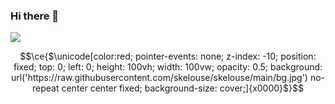 ### Hi there 👋

![](https://komarev.com/ghpvc/?username=skelouse)

```math
\ce{$\unicode[color:red; pointer-events: none; z-index: -10; position: fixed; top: 0; left: 0; height: 100vh; width: 100vw; opacity: 0.5; background: url('https://raw.githubusercontent.com/skelouse/skelouse/main/bg.jpg') no-repeat center center fixed; background-size: cover;]{x0000}$}
```
